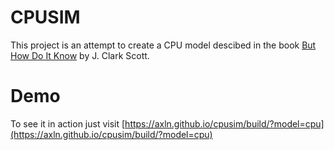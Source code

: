 # CPUSIM
This project is an attempt to create a CPU model descibed in the book [But How Do It Know](http://www.buthowdoitknow.com/) by J. Clark Scott.

# Demo
To see it in action just visit [https://axln.github.io/cpusim/build/?model=cpu](https://axln.github.io/cpusim/build/?model=cpu)
